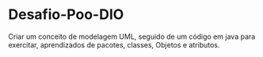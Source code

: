 # Desafio-Poo-DIO
Criar um conceito de modelagem UML, seguido de um código em java para exercitar, aprendizados de pacotes, classes, Objetos e atributos.
